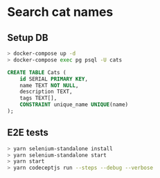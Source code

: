 # Search cat names

## Setup DB

```bash
> docker-compose up -d
> docker-compose exec pg psql -U cats
```

```sql
CREATE TABLE Cats (
    id SERIAL PRIMARY KEY,
    name TEXT NOT NULL,
    description TEXT,
    tags TEXT[],
    CONSTRAINT unique_name UNIQUE(name)
);
```

## E2E tests

```bash
> yarn selenium-standalone install
> yarn selenium-standalone start
> yarn start
> yarn codeceptjs run --steps --debug --verbose
```
